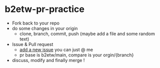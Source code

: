 # b2etw-pr-practice

* Fork back to your repo
* do some changes in your origin
  * clone, branch, commit, push (maybe add a file and some random text)
* Issue & Pull request
  * [add a new issue](https://github.com/b2etw/b2etw-pr-practice/issues/new/choose) you can just @ me 
  * pr base is b2etw/main, compare is your orgin/{branch}
* discuss, modify and finally merge !
